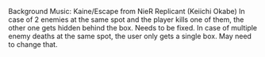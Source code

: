 Background Music: Kaine/Escape from NieR Replicant (Keiichi Okabe)
In case of 2 enemies at the same spot and the player kills one of them, the other one gets hidden behind the box. Needs to be fixed.
In case of multiple enemy deaths at the same spot, the user only gets a single box. May need to change that.
